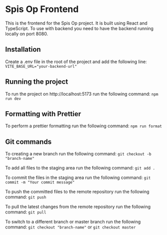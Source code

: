 # Spis Op Frontend
This is the frontend for the Spis Op project. It is built using React and TypeScript.
To use with backend you need to have the backend running locally on port 8080.

## Installation
Create a .env file in the root of the project and add the following line:
```VITE_BASE_URL="your-backend-url"```

## Running the project
To run the project on http://localhost:5173 run the following command:
```npm run dev```

## Formatting with Prettier
To perform a prettier formatting run the following command:
```npm run format```

## Git commands
To creating a new branch run the following command:
```git checkout -b "branch-name"```

To add all files to the staging area run the following command:
```git add .```

To commit the files in the staging area run the following command:
```git commit -m "Your commit message"```

To push the committed files to the remote repository run the following command:
```git push```

To pull the latest changes from the remote repository run the following command:
```git pull```

To switch to a different branch or master branch run the following command:
```git checkout "branch-name"``` or ```git checkout master```
